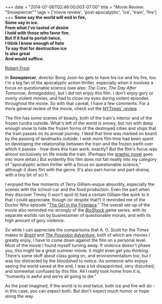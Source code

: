 +++
date = "2014-07-06T02:46:00.003-07:00"
title = "Movie Review: \"Snowpiercer\""
tags = ['movie review', 'post-apocalyptic', 'ice', 'train', 'fire']
+++
**Some say the world will end in fire,  
Some say in ice.  
From what I’ve tasted of desire  
I hold with those who favor fire.  
But if it had to perish twice,  
I think I know enough of hate  
To say that for destruction ice  
Is also great  
And would suffice.**  

[Robert Frost](http://www.poetryfoundation.org/poem/173527)

In **Snowpiercer**, director Bong Joon-ho gets to have his ice and his fire, too. I'm a big fan of the apocalyptic action thriller, especially when it involves a focus on questionable science (see also: *The Core*, *The Day After Tomorrow*, *Armageddon*), but I did not enjoy this film. I don't enjoy gory or overly violent movies, and had to close my eyes during violent episodes throughout the movie. So with that caveat, I have a few comments.  For a more general review of the movie, check out the [NYTimes' review](http://www.nytimes.com/2014/06/27/movies/in-snowpiercer-the-train-trip-to-end-all-train-trips.html).

The film has some scenes of beauty, both of the train's interior and of the frozen tundra outside.  What's left of the world is snowy, but not with deep enough snow to hide the frozen forms of the destroyed cities and ships that the train passes on its annual journey.  I liked that time was marked on board by the passing of landmarks outside.  I wish more film time had been spent on developing the relationship between the train and the frozen earth over which it passes - how does this train work, exactly?  But the film's focus was almost exclusively on life inside the train.  (Perhaps the [graphic novel](http://en.wikipedia.org/wiki/Le_Transperceneige) goes into more detail.)  But evidently this film does not fall neatly into my category of "apocalyptic action thriller with a focus on questionable science," although it does flirt with the genre.  It's also part-horror and part-drama, with a tiny bit of sci fi.

I enjoyed the few moments of Terry Gilliam-esque absurdity, especially the scenes with the school-car and the food production.  Even the part when they discover Timmy (I won't spoil it) had a certain Gilliam-like quirk to it that I could appreciate, though (or despite that?) it reminded me of the Doctor Who episode "[The Girl in the Fireplace](http://en.wikipedia.org/wiki/The_Girl_in_the_Fireplace)."  The overall set-up of the movie also reminded me strongly of the <a href="http://en.wikipedia.org/wiki/BioShock">*BioShock* </a>game series, with its separate worlds run by businessmen of questionable morals, and with its high amount of gory violence.

So while I can appreciate the comparisons that A. O. Scott for the *Times* makes to *[Brazil](http://en.wikipedia.org/wiki/Brazil_(1985_film))* and *[The Poseidon Adventure](http://en.wikipedia.org/wiki/The_Poseidon_Adventure_(1972_film))*, both of which are movies I greatly enjoy, I have to come down against the film on a personal level.  Most of the movie I found myself turning away.  If violence doesn't phase you, this might be a great summer movie.  It might even get you thinking.  There's some stuff about class going on, and environmentalism too, but I was too distracted by the bloodshed to notice.  As someone who enjoys seeing the world saved at the end, I was a bit disappointed, very disturbed, and somewhat confused by this film.  All I really took home from it is, "humanity is awful and we're all going to die."

As the poet imagined, if the world is to end twice, both ice and fire will do - in this case, you can expect both.  But don't expect much humor or hope along the way.
